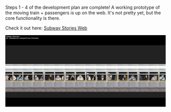 Steps 1 - 4 of the development plan are complete! A working prototype of the moving train + passengers is up on the web. It's not pretty yet, but the core functionality is there.

Check it out here: [Subway Stories Web](http://jffng.com/subway-stories/ "Subway Stories Web")

![web image](project_images/web_prototype.png?raw=true "web prototype screenshot")